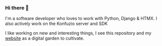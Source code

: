 ### Hi there 👋

I'm a software developer who loves to work with Python, Django & HTMX. I also actively work on the Konfuzio server and SDK

I like working on new and interesting things, I see this repository and my [website](https://edwin.genego.io) as a digital garden to cultivate. 

<!--
**genego-io/genego-io** is a ✨ _special_ ✨ repository because its `README.md` (this file) appears on your GitHub profile.

Here are some ideas to get you started:

- 🔭 I’m currently working on ...
- 🌱 I’m currently learning ...
- 👯 I’m looking to collaborate on ...
- 🤔 I’m looking for help with ...
- 💬 Ask me about ...
- 📫 How to reach me: ...
- 😄 Pronouns: ...
- ⚡ Fun fact: ...
-->
